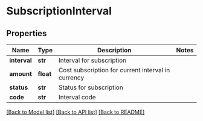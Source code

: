 # SubscriptionInterval

## Properties
Name | Type | Description | Notes
------------ | ------------- | ------------- | -------------
**interval** | **str** | Interval for subscription | 
**amount** | **float** | Cost subscription for current interval in currency | 
**status** | **str** | Status for subscription | 
**code** | **str** | Interval code | 

[[Back to Model list]](../README.md#documentation-for-models) [[Back to API list]](../README.md#documentation-for-api-endpoints) [[Back to README]](../README.md)


